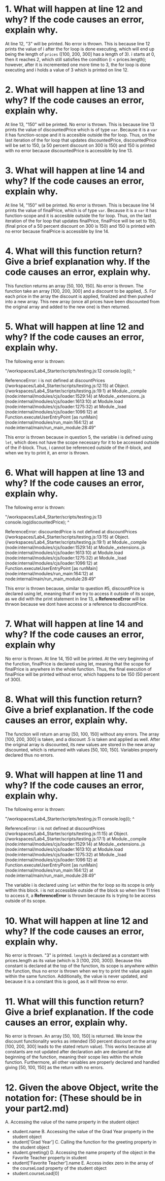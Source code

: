 # 1. What will happen at line 12 and why? If the code causes an error, explain why. 
At line 12, "3" will be printed. No error is thrown. This is because line 12 prints the value of i after the for loop is done executing, which will end up being the length of `prices` ([100, 200, 300] has a length of 3). i starts at 0, then it reaches 2, which still satisfies the condition (i < prices.length); however, after it is incremented one more time to 3, the for loop is done executing and i holds a value of 3 which is printed on line 12.

# 2. What will happen at line 13 and why? If the code causes an error, explain why. 
At line 13, "150" will be printed. No error is thrown. This is because line 13 prints the value of discountedPrice which is of type `var`. Because it is a `var` it has function-scope and it is accesible outside the for loop. Thus, on the last iteration of the for loop that updates discountedPrice, discountedPrice will be set to 150, (a 50 percent discount on 300 is 150) and 150 is printed with no error because discountedPrice is accessible by line 13.

# 3. What will happen at line 14 and why? If the code causes an error, explain why.
At line 14, "150" will be printed. No error is thrown. This is because line 14 prints the value of finalPrice, which is of type `var`. Because it is a `var` it has function-scope and it is accesible outside the for loop. Thus, on the last iteration of the for loop that updates finalPrice, finalPrice will be set to 150, (final price of a 50 percent discount on 300 is 150) and 150 is printed with no error because finalPrice is accessible by line 14.

# 4. What will this function return? Give a brief explanation why. If the code causes an error, explain why.
This function returns an array [50, 100, 150]. No error is thrown. The function take an array [100, 200, 300] and a discount to be applied, .5. For each price in the array the discount is applied, finalized and then pushed into a new array. This new array (once all prices have been discounted from the original array and added to the new one) is then returned. 

# 5. What will happen at line 12 and why?  If the code causes an error, explain why.
The following error is thrown:

"/workspaces/Lab4_Starter/scripts/testing.js:12
  console.log(i);
              ^

ReferenceError: i is not defined
    at discountPrices (/workspaces/Lab4_Starter/scripts/testing.js:12:15)
    at Object.<anonymous> (/workspaces/Lab4_Starter/scripts/testing.js:19:1)
    at Module._compile (node:internal/modules/cjs/loader:1529:14)
    at Module._extensions..js (node:internal/modules/cjs/loader:1613:10)
    at Module.load (node:internal/modules/cjs/loader:1275:32)
    at Module._load (node:internal/modules/cjs/loader:1096:12)
    at Function.executeUserEntryPoint [as runMain] (node:internal/modules/run_main:164:12)
    at node:internal/main/run_main_module:28:49"

This error is thrown because in question 5, the variable i is defined using `let`, which does not have the scope necessary for it to be accessed outside of the if-block. Thus, i cannot be referenced outside of the if-block, and when we try to print it, an error is thrown.

# 6.  What will happen at line 13 and why? If the code causes an error, explain why. 
The following error is thrown:

"/workspaces/Lab4_Starter/scripts/testing.js:13
  console.log(discountedPrice);
              ^

ReferenceError: discountedPrice is not defined
    at discountPrices (/workspaces/Lab4_Starter/scripts/testing.js:13:15)
    at Object.<anonymous> (/workspaces/Lab4_Starter/scripts/testing.js:19:1)
    at Module._compile (node:internal/modules/cjs/loader:1529:14)
    at Module._extensions..js (node:internal/modules/cjs/loader:1613:10)
    at Module.load (node:internal/modules/cjs/loader:1275:32)
    at Module._load (node:internal/modules/cjs/loader:1096:12)
    at Function.executeUserEntryPoint [as runMain] (node:internal/modules/run_main:164:12)
    at node:internal/main/run_main_module:28:49"

This error is thrown because, similar to question #5, discountPrice is declared using let, meaning that if we try to access it outside of its scope, as we did with the print statement in line 13, a **ReferenceError** will be thrwon because we dont have access or a reference to discountPrice.

# 7.  What will happen at line 14 and why? If the code causes an error, explain why
No error is thrown. At line 14, 150 will be printed. At the very beginning of the function, finalPrice is declared using let, meaning that the scope for finalPrice is anywhere in the whole function. Thus, the final execution of finalPrice will be printed without error, which happens to be 150 (50 percent of 300).

# 8. What will this function return? Give a brief explanation. If the code causes an error, explain why.
The function will return an array [50, 100, 150] without any errors. The array [100, 200, 300] is taken, and a discount .5 is taken and applied as well. After the original array is discounted, its new values are stored in the new array discounted, which is returned with values [50, 100, 150]. Variables properly declared thus no errors.

# 9. What will happen at line 11 and why? If the code causes an error, explain why. 
The following error is thrown:

"/workspaces/Lab4_Starter/scripts/testing.js:11
  console.log(i);
              ^

ReferenceError: i is not defined
    at discountPrices (/workspaces/Lab4_Starter/scripts/testing.js:11:15)
    at Object.<anonymous> (/workspaces/Lab4_Starter/scripts/testing.js:17:1)
    at Module._compile (node:internal/modules/cjs/loader:1529:14)
    at Module._extensions..js (node:internal/modules/cjs/loader:1613:10)
    at Module.load (node:internal/modules/cjs/loader:1275:32)
    at Module._load (node:internal/modules/cjs/loader:1096:12)
    at Function.executeUserEntryPoint [as runMain] (node:internal/modules/run_main:164:12)
    at node:internal/main/run_main_module:28:49"

The variable i is declared using `let` within the for loop so its scope is only within this block. i is not accessible outside of the block so when line 11 tries to access it, a **ReferenceError** is thrown because its is trying to be access outside of its scope.

# 10. What will happen at line 12 and why? If the code causes an error, explain why.
No error is thrown. "3" is printed. `length` is declared as a constant with prices.length as its value (which is 3 [100, 200, 300]). Because this constant is declared at the top of the function, its scope is anywhere within the function, thus no error is thrown when we try to print the value again within the same function. Additionally, the value is never updated, and because it is a constant this is good, as it will throw no error.

# 11. What will this function return? Give a brief explanation. If the code causes an error, explain why.
No error is thrown. An array [50, 100, 150] is returned. We know the discount functionality works as intended (50 percent discount on the array [100, 200, 300] leads to the stated return value). This works because all constants are not updated after declaration adn are declared at the beginning of the function, meaning their scope lies within the whole function. Furthermore, all other variables are properly declared and handled giving [50, 100, 150] as the return with no errors.

# 12. Given the above Object, write the notation for:  (These should be in your part2.md)
A. Accessing the value of the name property in the student object
- student.name
B. Accessing the value of the Grad Year property in the student object
- student['Grad Year']
C. Calling the function for the greeting property in the student object
- student.greeting()
D. Accessing the name property of the object in the Favorite Teacher property in student
- student['Favorite Teacher'].name
E. Access index zero in the array of the courseLoad property of the student object
- student.courseLoad[0]
 
